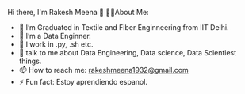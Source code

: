 Hi there, I'm Rakesh Meena 👋
🧑‍💼About Me:
- 🔭 I’m Graduated in Textile and Fiber Enginneering from IIT Delhi.
- 🌱 I’m a Data Enginner.
- 👯 I work in .py, .sh etc.
- 💬 talk to me about Data Engineering, Data science, Data Scientiest things.
- 📫 How to reach me: rakeshmeena1932@gmail.com
- ⚡ Fun fact: Estoy aprendiendo espanol.

